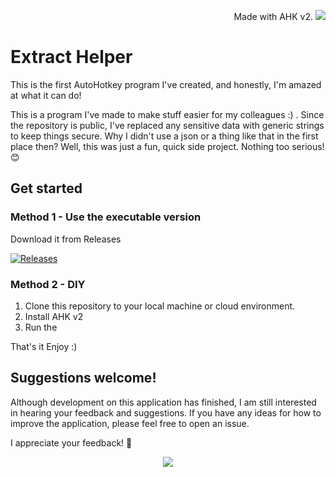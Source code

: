 <p align="right">
Made with AHK v2. <img src="https://www.autohotkey.com/logos/ahk_logo.png"> </p>

# Extract Helper
This is the first AutoHotkey program I've created, and honestly, I'm amazed at what it can do!

This is a program I've made to make stuff easier for my colleagues :) . Since the repository is public, I've replaced any sensitive data with generic strings to keep things secure. Why I didn't use a json or a thing like that in the first place then? Well, this was just a fun, quick side project. Nothing too serious! 😊

## Get started 

### Method 1 -  Use the executable version

Download it from Releases

[![Releases](https://img.shields.io/badge/Releases-cbc0d3?style=for-the-badge&logo=github&logoColor=%234a4e69)](https://github.com/Kavishika-Kahandawala/ExtractHelper/releases/)


### Method 2 - DIY
1. Clone this repository to your local machine or cloud environment.
2. Install AHK v2
3. Run the

That's it Enjoy :)

## Suggestions welcome!
Although development on this application has finished, I am still interested in hearing your feedback and suggestions. If you have any ideas for how to improve the application, please feel free to open an issue.

I appreciate your feedback! 🥳


<p align="center">
<a href="https://www.autohotkey.com/"><img src="https://github.com/Kavishika-Kahandawala/subtitle_renamer/assets/25774028/38a3212b-481d-4ca5-98be-614ca3959737"/></a>
</p>
